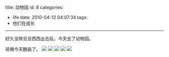 title: 动物园
id: 8
categories:
  - life
date: 2010-04-12 04:07:34
tags:
  - 他们在成长
---

好久没带旦旦西西出去玩，今天去了动物园。

哥俩今天酷毙了。
[![](http://papasocean.files.wordpress.com/2010/04/04112010791.jpg?w=224)](http://papasocean.files.wordpress.com/2010/04/04112010791.jpg?w=224)
[![](http://papasocean.files.wordpress.com/2010/04/04112010797.jpg?w=224)](http://papasocean.files.wordpress.com/2010/04/04112010797.jpg?w=224)
[![](http://papasocean.files.wordpress.com/2010/04/04112010810.jpg?w=224)](http://papasocean.files.wordpress.com/2010/04/04112010810.jpg?w=224)
[![](http://papasocean.files.wordpress.com/2010/04/04112010815.jpg?w=224)](http://papasocean.files.wordpress.com/2010/04/04112010815.jpg?w=224)
[![](http://papasocean.files.wordpress.com/2010/04/04112010823.jpg?w=300)](http://papasocean.files.wordpress.com/2010/04/04112010823.jpg?w=300)
